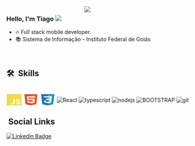 <img align="right" src="https://github.com/josepholiveira/josepholiveira/blob/master/images/illustration.png" width="300"/>

### Hello, I'm Tiago <img src="https://github.com/TheDudeThatCode/TheDudeThatCode/blob/master/Assets/Mario_Hello_Big.gif" width="30px">

- 🔥 Full stack mobile developer.
- 📚 Sistema de Informação - Instituto Federal de Goiás
<br> 

## 🛠 &nbsp;Skills
<div style="display: inline_block"><br> 
  <img align="center" alt="js" height="30" width="40" src="https://raw.githubusercontent.com/devicons/devicon/master/icons/javascript/javascript-plain.svg">
  <img align="center" alt="HTML" height="30" width="40" src="https://raw.githubusercontent.com/devicons/devicon/master/icons/html5/html5-original.svg">
  <img align="center" alt="CSS" height="30" width="40" src="https://raw.githubusercontent.com/devicons/devicon/master/icons/css3/css3-original.svg">
   <img align="center" alt="React" height="30" width="40" src="https://cdn.jsdelivr.net/gh/devicons/devicon/icons/react/react-original.svg">
  
  <img align="center" alt="typescript" height="30" width="40" src="https://cdn.jsdelivr.net/gh/devicons/devicon/icons/typescript/typescript-original.svg">
  
  <img align="center" alt="nodejs" height="90" width="120" src="https://cdn.jsdelivr.net/gh/devicons/devicon/icons/nodejs/nodejs-original-wordmark.svg">
  
  <img align="center" alt="BOOTSTRAP" height="30" width="40" src="https://cdn.jsdelivr.net/gh/devicons/devicon/icons/bootstrap/bootstrap-original.svg">
  <img align="center" alt="git" height="30" width="40" src="https://cdn.jsdelivr.net/gh/devicons/devicon/icons/git/git-plain.svg">
  
  </div>

## &nbsp;Social Links

[![Linkedin Badge](https://img.shields.io/badge/-Tiago%20Oliveira-3333cc?style=flat-square&logo=Linkedin&logoColor=white&link=https://www.linkedin.com/in/agotsilva/)](https://www.linkedin.com/in/agotsilva/)

